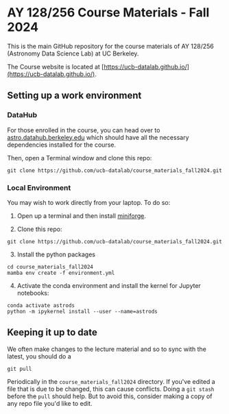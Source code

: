 # AY 128/256 Course Materials - Fall 2024

This is the main GitHub repository for the course materials of AY 128/256 (Astronomy Data Science Lab) at UC Berkeley.

The Course website is located at [https://ucb-datalab.github.io/](https://ucb-datalab.github.io/).


## Setting up a work environment

### DataHub

For those enrolled in the course, you can head over to [astro.datahub.berkeley.edu](https://astro.datahub.berkeley.edu) which should have all the necessary dependencies installed for the course.

Then, open a Terminal window and clone this repo:

 ```
 git clone https://github.com/ucb-datalab/course_materials_fall2024.git
 ```

### Local Environment

You may wish to work directly from your laptop. To do so:

   1. Open up a terminal and then install [miniforge](https://github.com/conda-forge/miniforge?tab=readme-ov-file#install).

   2. Clone this repo: 
   
 ```
 git clone https://github.com/ucb-datalab/course_materials_fall2024.git
 ```

  3. Install the python packages

 ```
 cd course_materials_fall2024
 mamba env create -f environment.yml
 ```
 
  4. Activate the conda environment and install the kernel for Jupyter notebooks:
  
 ```
 conda activate astrods
 python -m ipykernel install --user --name=astrods
 ```
 
## Keeping it up to date
 
 We often make changes to the lecture material and so to sync with the latest, you should do a 
 
 ```
 git pull
 ```
 
Periodically in the `course_materials_fall2024` directory. If you've edited a file that is due to be changed, this can cause conflicts. Doing a `git stash` before the `pull` should help. But to avoid this, consider making a copy of any repo file you'd like to edit.

 
 
